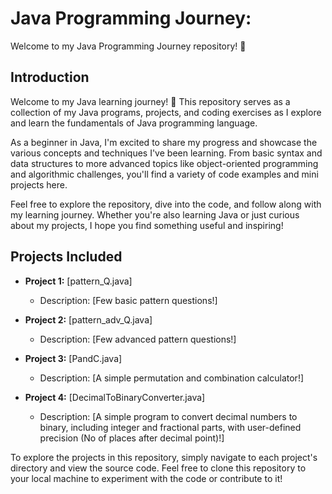 # Java Programming Journey: 

Welcome to my Java Programming Journey repository! 🚀

## Introduction

Welcome to my Java learning journey! 🚀 This repository serves as a collection of my Java programs, projects, and coding exercises as I explore and learn the fundamentals of Java programming language.

As a beginner in Java, I'm excited to share my progress and showcase the various concepts and techniques I've been learning. From basic syntax and data structures to more advanced topics like object-oriented programming and algorithmic challenges, you'll find a variety of code examples and mini projects here.

Feel free to explore the repository, dive into the code, and follow along with my learning journey. Whether you're also learning Java or just curious about my projects, I hope you find something useful and inspiring!

## Projects Included

- **Project 1:** [pattern_Q.java]
  - Description: [Few basic pattern questions!]

- **Project 2:** [pattern_adv_Q.java]
  - Description: [Few advanced pattern questions!]

- **Project 3:** [PandC.java]
  - Description: [A simple permutation and combination calculator!]

- **Project 4:** [DecimalToBinaryConverter.java]
  - Description: [A simple program to convert decimal numbers to binary, including integer and fractional parts, with user-defined precision (No of places after decimal point)!]

  
To explore the projects in this repository, simply navigate to each project's directory and view the source code. 
Feel free to clone this repository to your local machine to experiment with the code or contribute to it!
